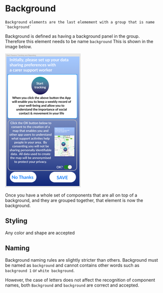 # Background

```note
Background elements are the last elemement with a group that is name `background`
```

Background is defined as having a background panel in the group. Therefore this element needs to be name `background` This is shown in the image below.

![Image showing screenshot of figma view](https://raw.githubusercontent.com/ImagineThisNHS/ImagineThisNHS.github.io/master/guidelines/assets/background/background%20fig%201%20(50%25).png)

Once you have a whole set of components that are all on top of a background, and they are grouped together, that element is now the background.

## Styling
Any color and shape are accepted 

## Naming
Background naming rules are slightly stricter than others. Background must be named as `background` and cannot contains other words such as `background 1` or `white background`.

However, the case of letters does not affect the recognition of component names, both `Background` and `background` are correct and accepted.
